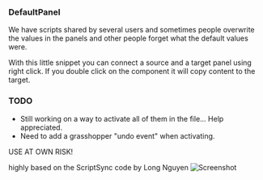 ### DefaultPanel
We have scripts shared by several users and sometimes people overwrite the values in the panels and other people forget what the default values were.

With this little snippet you can connect a source and a target panel using right click. If you double click on the component it will copy content to the target.

### TODO
- Still working on a way to activate all of them in the file... Help appreciated.
- Need to add a grasshopper "undo event" when activating.


USE AT OWN RISK!


highly based on the ScriptSync code by Long Nguyen
![Screenshot](Misc/movie.gif)
